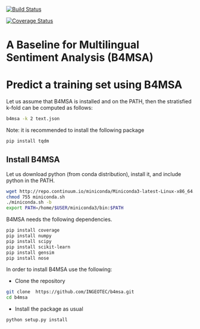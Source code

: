 [![Build Status](https://travis-ci.org/INGEOTEC/b4msa.svg?branch=master)](https://travis-ci.org/INGEOTEC/b4msa)

[![Coverage Status](https://coveralls.io/repos/github/INGEOTEC/b4msa/badge.svg?branch=master)](https://coveralls.io/github/INGEOTEC/b4msa?branch=master)

# A Baseline for Multilingual Sentiment Analysis (B4MSA) #

# Predict a training set using B4MSA #

Let us assume that B4MSA is installed and on the PATH, then the
stratisfied k-fold can be computed as follows:

```bash
b4msa -k 2 text.json
```

Note: it is recommended to install the following package

```bash
pip install tqdm
```

## Install B4MSA ##

Let us download python (from conda distribution), install it, and include python
in the PATH.

```bash   
wget http://repo.continuum.io/miniconda/Miniconda3-latest-Linux-x86_64.sh -O miniconda.sh
chmod 755 miniconda.sh
./miniconda.sh -b
export PATH=/home/$USER/miniconda3/bin:$PATH
```

B4MSA needs the following dependencies.

```bash
pip install coverage
pip install numpy
pip install scipy
pip install scikit-learn
pip install gensim
pip install nose
```

In order to install B4MSA use the following:   
* Clone the repository  
```bash   
git clone  https://github.com/INGEOTEC/b4msa.git
cd b4msa
```

* Install the package as usual  
```bash   
python setup.py install
```
